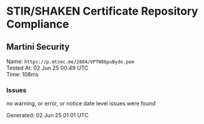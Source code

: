 # STIR/SHAKEN Certificate Repository Compliance

## Martini Security

Name: `https://p.mtsec.me/2884/VPTW86puBydo.pem`\
Tested At: 02 Jun 25 00:49 UTC\
Time: 108ms

### Issues

no warning, or error, or notice date level issues were found

Generated: 02 Jun 25 01:01 UTC